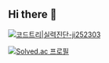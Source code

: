 ## Hi there 👋

[![코드트리|실력진단-ji252303](https://banner.codetree.ai/v1/banner/ji252303)](https://www.codetree.ai/profiles/ji252303)

[![Solved.ac
프로필](http://mazassumnida.wtf/api/v2/generate_badge?boj=wke1wke1)](https://solved.ac/qordlstn629)

<!--
**ji252303/ji252303** is a ✨ _special_ ✨ repository because its `README.md` (this file) appears on your GitHub profile.

Here are some ideas to get you started:

- 🔭 I’m currently working on ...
- 🌱 I’m currently learning ...
- 👯 I’m looking to collaborate on ...
- 🤔 I’m looking for help with ...
- 💬 Ask me about ...
- 📫 How to reach me: ...
- 😄 Pronouns: ...
- ⚡ Fun fact: ...
-->
